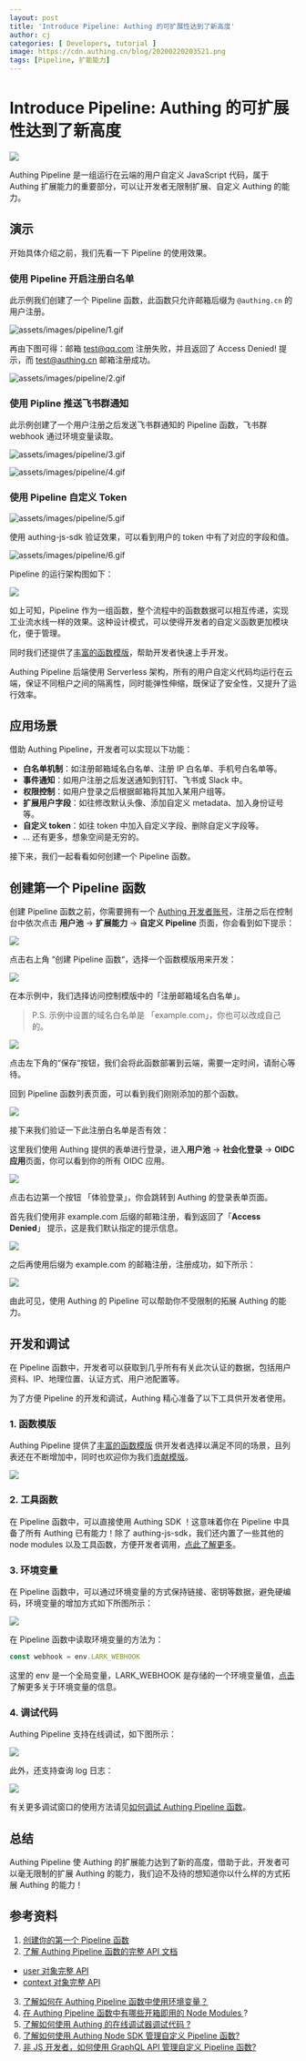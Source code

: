 ```yaml
---
layout: post
title: 'Introduce Pipeline: Authing 的可扩展性达到了新高度'
author: cj
categories: [ Developers, tutorial ]
image: https://cdn.authing.cn/blog/20200220203521.png
tags: [Pipeline, 扩能能力]
---
```


# Introduce Pipeline: Authing 的可扩展性达到了新高度

![](https://cdn.authing.cn/blog/20200220202545.png)

Authing Pipeline 是一组运行在云端的用户自定义 JavaScript 代码，属于 Authing 扩展能力的重要部分，可以让开发者无限制扩展、自定义 Authing 的能力。

## 演示

开始具体介绍之前，我们先看一下 Pipeline 的使用效果。

### 使用 Pipeline 开启注册白名单

此示例我们创建了一个 Pipeline 函数，此函数只允许邮箱后缀为 `@authing.cn` 的用户注册。

![assets/images/pipeline/1.gif](/blog/assets/images/pipeline/1.gif)

再由下图可得：邮箱 test@qq.com 注册失败，并且返回了 Access Denied! 提示，而 test@authing.cn 邮箱注册成功。

![assets/images/pipeline/2.gif](/blog/assets/images/pipeline/2.gif)

### 使用 Pipline 推送飞书群通知

此示例创建了一个用户注册之后发送飞书群通知的 Pipeline 函数，飞书群 webhook 通过环境变量读取。 


![assets/images/pipeline/3.gif](/blog/assets/images/pipeline/3.gif)

![assets/images/pipeline/4.gif](/blog/assets/images/pipeline/4.gif)

### 使用 Pipeline 自定义 Token


![assets/images/pipeline/5.gif](/blog/assets/images/pipeline/5.gif)

使用 authing-js-sdk 验证效果，可以看到用户的  token 中有了对应的字段和值。

![assets/images/pipeline/6.gif](/blog/assets/images/pipeline/6.gif)

Pipeline 的运行架构图如下：

![](https://cdn.authing.cn/blog/20200220203521.png)

如上可知，Pipeline 作为一组函数，整个流程中的函数数据可以相互传递，实现工业流水线一样的效果。这种设计模式，可以使得开发者的自定义函数更加模块化，便于管理。

同时我们还提供了[丰富的函数模版](https://github.com/authing/pipeline)，帮助开发者快速上手开发。

Authing Pipeline 后端使用  Serverless 架构，所有的用户自定义代码均运行在云端，保证不同租户之间的隔离性，同时能弹性伸缩，既保证了安全性，又提升了运行效率。

## 应用场景

借助 Authing Pipeline，开发者可以实现以下功能：
‌
- **白名单机制**：如注册邮箱域名白名单、注册 IP 白名单、手机号白名单等。
- **事件通知**：如用户注册之后发送通知到钉钉、飞书或 Slack 中。
- **权限控制**：如用户登录之后根据邮箱将其加入某用户组等。
- **扩展用户字段**：如往修改默认头像、添加自定义 metadata、加入身份证号等。
- **自定义 token**：如往 token 中加入自定义字段、删除自定义字段等。
- ... 还有更多，想象空间是无穷的。

接下来，我们一起看看如何创建一个 Pipeline 函数。

## 创建第一个 Pipeline 函数

创建 Pipeline 函数之前，你需要拥有一个 [Authing 开发者账号](https://authing.cn/)，注册之后在控制台中依次点击 **用户池** -> **扩展能力** -> **自定义 Pipeline** 页面，你会看到如下提示：

![](https://cdn.authing.cn/blog/20200220203747.png)

点击右上角 “创建 Pipeline 函数“，选择一个函数模版用来开发：

![](https://cdn.authing.cn/blog/20200220203802.png)

在本示例中，我们选择访问控制模版中的「注册邮箱域名白名单」。

> P.S. 示例中设置的域名白名单是 「example.com」，你也可以改成自己的。

![](https://cdn.authing.cn/blog/20200220203824.png)

点击左下角的“保存“按钮，我们会将此函数部署到云端，需要一定时间，请耐心等待。

回到  Pipeline 函数列表页面，可以看到我们刚刚添加的那个函数。

![](https://cdn.authing.cn/blog/20200220203841.png)

接下来我们验证一下此注册白名单是否有效：

这里我们使用 Authing 提供的表单进行登录，进入**用户池** -> **社会化登录** -> **OIDC 应用**页面，你可以看到你的所有 OIDC 应用。

![](https://cdn.authing.cn/blog/20200220203905.png)

点击右边第一个按钮 「体验登录」，你会跳转到 Authing 的登录表单页面。

首先我们使用非 example.com 后缀的邮箱注册，看到返回了「**Access Denied**」 提示，这是我们默认指定的提示信息。

![](https://cdn.authing.cn/blog/20200220203929.png)

之后再使用后缀为 example.com 的邮箱注册，注册成功，如下所示：

![](https://cdn.authing.cn/blog/20200220203940.png)

由此可见，使用 Authing 的 Pipeline 可以帮助你不受限制的拓展 Authing 的能力。

## 开发和调试

在 Pipeline 函数中，开发者可以获取到几乎所有有关此次认证的数据，包括用户资料、IP、地理位置、认证方式、用户池配置等。

为了方便 Pipeline 的开发和调试，Authing 精心准备了以下工具供开发者使用。

### 1. 函数模版

Authing Pipeline 提供了[丰富的函数模版](https://github.com/authing/pipeline) 供开发者选择以满足不同的场景，且列表还在不断增加中，同时也欢迎你为我们[贡献模版](https://github.com/authing/pipeline/blob/master/CONTRIBUTING.md)。

![](https://cdn.authing.cn/blog/20200220204056.png)

### 2. 工具函数

在 Pipeline 函数中，可以直接使用 Authing SDK ！这意味着你在 Pipeline 中具备了所有 Authing 已有能力！除了 authing-js-sdk，我们还内置了一些其他的 node modules 以及工具函数，方便开发者调用，[点此了解更多](https://docs.authing.cn/authing/extensibility/pipeline/available-node-modules)。

### 3. 环境变量
在 Pipeline 函数中，可以通过环境变量的方式保持链接、密钥等数据，避免硬编码，环境变量的增加方式如下所图所示：

![](https://cdn.authing.cn/blog/20200220204139.png)

在 Pipeline 函数中读取环境变量的方法为：

```javascript
const webhook = env.LARK_WEBHOOK
```

这里的 env 是一个全局变量，LARK_WEBHOOK 是存储的一个环境变量值，[点击](https://docs.authing.cn/authing/extensibility/pipeline/env)了解更多关于环境变量的信息。

### 4. 调试代码

Authing Pipeline 支持在线调试，如下图所示：

![](https://cdn.authing.cn/blog/20200220204235.png)

此外，还支持查询 log 日志：

![](https://cdn.authing.cn/blog/20200220204251.png)

有关更多调试窗口的使用方法请见[如何调试 Authing Pipeline 函数](https://docs.authing.cn/authing/extensibility/pipeline/how-to-debug)。

## 总结

Authing Pipeline 使 Authing 的扩展能力达到了新的高度，借助于此，开发者可以毫无限制的扩展 Authing 的能力，我们迫不及待的想知道你以什么样的方式拓展 Authing 的能力！

## 参考资料
1. [创建你的第一个 Pipeline 函数](https://docs.authing.cn/authing/extensibility/pipeline/write-your-first-pipeline-function)
2. [了解 Authing Pipeline 函数的完整 API 文档](https://docs.authing.cn/authing/extensibility/pipeline/pipeline-function-api-doc)
  * [user 对象完整 API](https://docs.authing.cn/authing/extensibility/pipeline/user-object)
  * [context 对象完整 API](https://docs.authing.cn/authing/extensibility/pipeline/context-object)
3. [了解如何在 Authing Pipeline 函数中使用环境变量？](https://docs.authing.cn/authing/extensibility/pipeline/env)
4. [在 Authing Pipeline 函数中有哪些开箱即用的 Node Modules ](https://docs.authing.cn/authing/extensibility/pipeline/available-node-modules)?
5. [了解如何使用 Authing 的在线调试器调试代码 ?](https://docs.authing.cn/authing/extensibility/pipeline/how-to-debug)
6. [了解如何使用 Authing Node SDK 管理自定义 Pipeline 函数?](https://docs.authing.cn/authing/extensibility/pipeline/node-sdk)
7. [非 JS 开发者，如何使用 GraphQL API 管理自定义 Pipeline 函数?](https://docs.authing.cn/authing/extensibility/pipeline/node-sdk)

